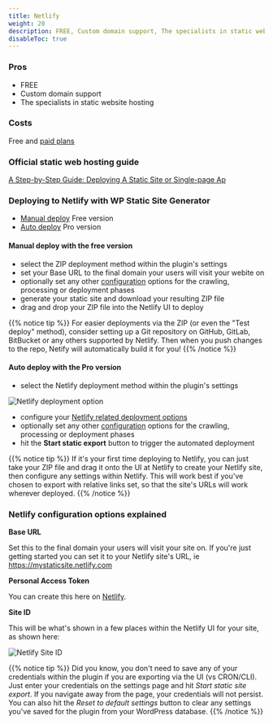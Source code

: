 ```yaml
---
title: Netlify
weight: 20
description: FREE, Custom domain support, The specialists in static website hosting
disableToc: true
---
```


### Pros

 - FREE
 - Custom domain support
 - The specialists in static website hosting


### Costs

Free and [paid plans](https://www.netlify.com/pricing/)

### Official static web hosting guide

[A Step-by-Step Guide: Deploying A Static Site or Single-page Ap ](https://www.netlify.com/blog/2016/10/27/a-step-by-step-guide-deploying-a-static-site-or-single-page-app/)

### Deploying to Netlify with WP Static Site Generator

 - [Manual deploy](#manual-deploy-with-the-free-version) Free version
 - [Auto deploy](#auto-deploy-with-the-pro-version) Pro version

#### Manual deploy with the free version

 - select the ZIP deployment method within the plugin's settings
 - set your Base URL to the final domain your users will visit your webite on
 - optionally set any other [configuration](/configuration) options for the crawling, processing or deployment phases 
 - generate your static site and download your resulting ZIP file
 - drag and drop your ZIP file into the Netlify UI to deploy


{{% notice tip %}}
For easier deployments via the ZIP (or even the "Test deploy" method), consider setting up a Git repository on GitHub, GitLab, BitBucket or any others supported by Netlify. Then when you push changes to the repo, Netify will automatically build it for you!
{{% /notice %}}

#### Auto deploy with the Pro version 

 - select the Netlify deployment method within the plugin's settings

![Netlify deployment option](/images/ui/netlify_deploy_option.png)

 - configure your [Netlify related deployment options](#netlify-configuration-options-explained)
 - optionally set any other [configuration](/configuration) options for the crawling, processing or deployment phases 
 - hit the **Start static export** button to trigger the automated deployment


{{% notice tip %}}
If it's your first time deploying to Netlify, you can just take your ZIP file and drag it onto the UI at Netlify to create your Netlify site, then configure any settings within Netlify. This will work best if you've chosen to export with relative links set, so that the site's URLs will work wherever deployed.
{{% /notice %}}

### Netlify configuration options explained

**Base URL**

Set this to the final domain your users will visit your site on. If you're just getting started you can set it to your Netlify site's URL, ie https://mystaticsite.netlify.com

**Personal Access Token**

You can create this here on [Netlify](https://app.netlify.com/account/applications/personal).

**Site ID**

This will be what's shown in a few places within the Netlify UI for your site, as shown here:

![Netlify Site ID](/images/ui/netlify_site_id.png)





{{% notice tip %}}
Did you know, you don't need to save any of your credentials within the plugin if you are exporting via the UI (vs CRON/CLI). Just enter your credentials on the settings page and hit *Start static site export*. If you navigate away from the page, your credentials will not persist. You can also hit the *Reset to default settings* button to clear any settings you've saved for the plugin from your WordPress database.
{{% /notice %}}
